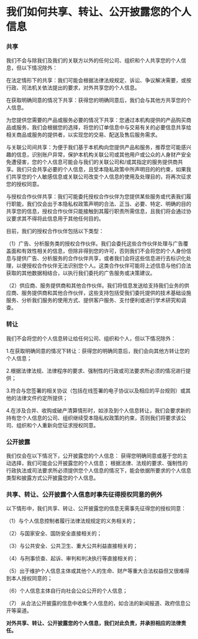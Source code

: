 # 我们如何共享、转让、公开披露您的个人信息

### 共享

我们不会与除我们及我们的关联方以外的任何公司、组织和个人共享您的个人信息，但以下情况除外：

在法定情形下的共享：我们可能会根据法律法规规定、诉讼、争议解决需要，或按行政、司法机关依法提出的要求，对外共享您的个人信息。

在获取明确同意的情况下共享：获得您的明确同意后，我们会与其他方共享您的个人信息。

为您提供您需要的产品或服务必要的情况下共享：您通过本机构提供的产品购买商品或服务，我们会根据您的选择，将您的订单信息中与交易有关的必要信息共享给相关商品或服务的提供者，以实现您的交易、配送及售后服务需求。

与关联公司间共享：为便于我们基于本机构向您提供产品和服务，推荐您可能感兴趣的信息，识别账户异常，保护本机构关联公司或其他用户或公众的人身财产安全免遭侵害，您的个人信息可能会与我们的关联公司和/或其指定的服务提供商共享。我们只会共享必要的个人信息，且受本隐私政策中所声明目的的约束，如果我们共享您的个人敏感信息或关联公司改变个人信息的使用及处理目的，将再次征求您的授权同意。

与授权合作伙伴共享：我们可能委托授权合作伙伴为您提供某些服务或代表我们履行职能，我们仅会出于本隐私权政策声明的合法、正当、必要、特定、明确的目的共享您的信息，授权合作伙伴只能接触到其履行职责所需信息，且我们将会通过协议要求其不得将此信息用于其他任何目的。
 
目前，我们的授权合作伙伴包括以下类型：

（1）广告、分析服务类的授权合作伙伴。我们会委托这些合作伙伴处理与广告覆盖面和有效性相关的信息，但除非得到您的许可，否则我们不会将您的个人身份信息与提供广告、分析服务的合作伙伴共享，或者我们会将这些信息进行去标识化处理，以便授权合作伙伴无法识别您个人。这类合作伙伴可能将上述信息与他们合法获取的其他数据相结合，以执行我们委托的广告服务或决策建议。

（2）供应商、服务提供商和其他合作伙伴。我们将信息发送给支持我们业务的供应商、服务提供商和其他合作伙伴，这些支持包括受我们委托提供的技术基础设施服务、分析我们服务的使用方式、提供客户服务、支付便利或进行学术研究和调查。

### 转让

我们不会将您的个人信息转让给任何公司、组织和个人，但以下情况除外：

1.在获取明确同意的情况下转让：获得您的明确同意后，我们会向其他方转让您的个人信息；

2.根据法律法规、法律程序的要求、强制性的行政或司法要求所必须的情况进行提供；

3.符合与您签署的相关协议（包括在线签署的电子协议以及相应的平台规则）或其他的法律文件约定所提供；

4.在涉及合并、收购或破产清算情形时，如涉及到个人信息转让，我们会要求新的持有您个人信息的公司、组织继续受本隐私权政策的约束，否则我们将要求该公司、组织和个人重新向您征求授权同意。

### 公开披露


我们仅会在以下情况下，公开披露您的个人信息：
获得您明确同意或基于您的主动选择，我们可能会公开披露您的个人信息；
根据法律、法规的要求、强制性的行政执法或司法要求所必须提供您个人信息的情况下，能会依据所要求的个人信息类型和披露方式公开披露您的个人信息。

### 共享、转让、公开披露个人信息时事先征得授权同意的例外

以下情形中，我们共享、转让、公开披露您的信息无需事先征得您的授权同意：

（1）与个人信息控制者履行法律法规规定的义务相关的；

（2）与国家安全、国防安全直接相关的；

（3）与公共安全、公共卫生、重大公共利益直接相关的；

（4）与刑事侦查、起诉、审判和判决执行等直接相关的；

（5）出于维护个人信息主体或其他个人的生命、财产等重大合法权益但又很难得到本人授权同意的；

（6）个人信息主体自行向社会公众公开的个人信息；

（7） 从合法公开披露的信息中收集个人信息的，如合法的新闻报道、政府信息公开等渠道。

**对外共享、转让、公开披露您的个人信息，我们对此负责，并承担相应的法律责任。**